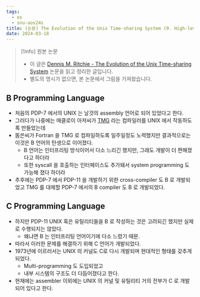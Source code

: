 ```yaml
---
tags:
  - os
  - snu-aos24s
title: (논문) The Evolution of the Unix Time-sharing System (9. High-level Languages)
date: 2024-03-18
---
```

> [!info] 원본 논문
> - 이 글은 [Dennis M. Ritchie - The Evolution of the Unix Time-sharing System](https://www.bell-labs.com/usr/dmr/www/hist.html) 논문을 읽고 정리한 글입니다.
> - 별도의 명시가 없으면, 본 논문에서 그림을 가져왔습니다.

## B Programming Language

- 처음의 PDP-7 에서의 UNIX 는 날것의 assembly 언어로 되어 있었다고 한다.
- 그러다가 나중에는 매클로이 아저씨가 [TMG](https://en.wikipedia.org/wiki/TMG_(language)) 라는 컴파일러를 UNIX 에서 작동하도록 만들었는데
- 똠쓴씨가 Fortran 을 TMG 로 컴파일하도록 일주일정도 노력했지만 결과적으로는 이것은 B 언어의 탄생으로 이어졌다.
	- B 언어는 인터프리팅 방식이어서 다소 느리긴 했지만, 그래도 개발이 더 편해졌다고 하더라
	- 또한 syscall 을 호출하는 인터페이스도 추가돼서 system programming 도 가능해 졌다 하더라
- 추후에는 PDP-7 에서 PDP-11 을 개발하기 위한 cross-compiler 도 B 로 개발되었고 TMG 를 대체할 PDP-7 에서의 B compiler 도 B 로 개발되었다.

## C Programming Language

- 하지만 PDP-11 UNIX 혹은 유틸리티들을 B 로 작성하는 것은 고려되긴 했지만 실제로 수행되지는 않았다.
	- 왜냐면 B 는 인터프리팅 언어이기에 다소 느렸기 때문.
- 따라서 이러한 문제를 해결하기 위해 C 언어가 개발되었다.
- 1973년에 이르러서는 UNIX 의 커널도 C로 다시 개발되며 현대적인 형태를 갖추게 되었다.
	- Multi-programming 도 도입되었고
	- 내부 시스템의 구조도 더 다듬어졌다고 한다.
- 현재에는 assembler 이외에는 UNIX 의 커널 및 유틸리티 거의 전부가 C 로 개발되어 있다고 한다.